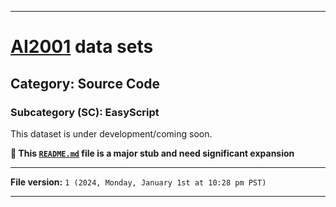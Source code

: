 
***

# [AI2001](https://github.com/seanpm2001/AI2001/) data sets

## Category: Source Code

### Subcategory (SC): EasyScript

This dataset is under development/coming soon.

**🌱️ This [`README.md`](/README.md) file is a major stub and need significant expansion**

***

**File version:** `1 (2024, Monday, January 1st at 10:28 pm PST)`

***
